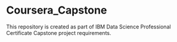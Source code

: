 # Coursera_Capstone
This repository is created as part of IBM Data Science Professional Certificate Capstone project requirements.
